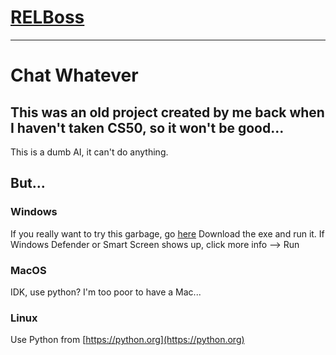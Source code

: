 # [RELBoss](https://relboss.github.io)
---
# Chat Whatever
## This was an old project created by me back when I haven't taken CS50, so it won't be good...
This is a dumb AI, it can't do anything.
## But...
### Windows
If you really want to try this garbage, go [here](https://github.com/RELboss/chatwhatever/releases/tag/11)
Download the exe and run it. If Windows Defender or Smart Screen shows up, click more info --> Run
### MacOS
IDK, use python? I'm too poor to have a Mac...
### Linux
Use Python from [https://python.org](https://python.org)
